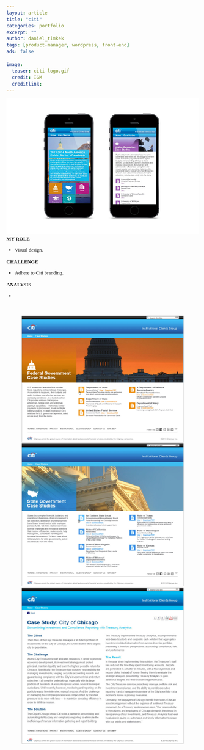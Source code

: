 ```yaml
---
layout: article
title: "citi"
categories: portfolio
excerpt: ""
author: daniel_timkek
tags: [product-manager, wordpress, front-end]
ads: false

image:
  teaser: citi-logo.gif
  credit: IGM
  creditlink: 
---
```

<div style="width:100%; overflow: auto;">
	<div class="top-image"><img src="../../images/Citi-home.jpg"></div>

<div class="desc"><span style="font-family: adelle-sans; font-size: 13px; font-weight:600;">MY ROLE</span><br>
<ul style="font-family: adelle-sans; font-size: 13px; font-weight:500;">
<li style="font-family: adelle-sans; font-size: 13px; font-weight:500;">Visual design.</li>
</ul>
<span style="font-family: adelle-sans; font-size: 13px; font-weight:600;">CHALLENGE</span>
<ul style="font-family: adelle-sans; font-size: 13px; font-weight:500;">
<li style="font-family: adelle-sans; font-size: 13px; font-weight:500;">Adhere to Citi branding.</li>
</ul>
<span style="font-family: adelle-sans; font-size: 13px; font-weight:600;">ANALYSIS</span>
<ul style="font-family: adelle-sans; font-size: 13px; font-weight:500;">
<li style="font-family: adelle-sans; font-size: 13px; font-weight:500;"></li>
</ul>
</div>
</div>
<br>
<figure class="third">
     <img src="../../images/citi_desktopA.jpg" alt="desktop3">
     <img src="../../images/citi_desktopB.jpg" alt="desktop3">
     <img src="../../images/citi_desktopC.jpg" alt="desktop3">
</figure>